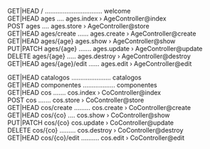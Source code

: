 
GET|HEAD        / ................................ welcome  
GET|HEAD        ages .... ages.index › AgeController@index  
POST            ages .... ages.store › AgeController@store  
GET|HEAD        ages/create ...... ages.create › AgeController@create  
GET|HEAD        ages/{age}  ages.show › AgeController@show  
PUT|PATCH       ages/{age} ....... ages.update › AgeController@update  
DELETE          ages/{age} ..... ages.destroy › AgeController@destroy  
GET|HEAD        ages/{age}/edit ...... ages.edit › AgeController@edit  

GET|HEAD        catalogos ...................... catalogos  
GET|HEAD        componentes .................. componentes  
GET|HEAD        cos ....... cos.index › CoController@index  
POST            cos ....... cos.store › CoController@store  
GET|HEAD        cos/create ......... cos.create › CoController@create  
GET|HEAD        cos/{co} .... cos.show › CoController@show  
PUT|PATCH       cos/{co}  cos.update › CoController@update  
DELETE          cos/{co} ......... cos.destroy › CoController@destroy  
GET|HEAD        cos/{co}/edit .......... cos.edit › CoController@edit  
